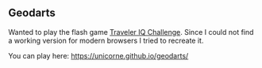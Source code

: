 ## Geodarts

Wanted to play the flash game [Traveler IQ Challenge](https://en.wikipedia.org/wiki/Traveler_IQ_Challenge). Since I could not find a working version for modern browsers I tried to recreate it.

You can play here: https://unicorne.github.io/geodarts/
